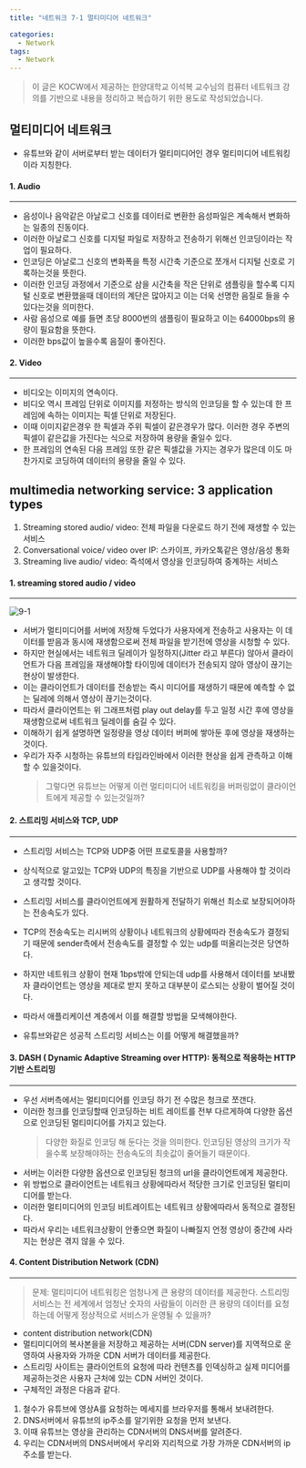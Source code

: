 ```yaml
---
title: "네트워크 7-1 멀티미디어 네트워크"

categories:
  - Network
tags:
  - Network
---
```


> 이 글은 KOCW에서 제공하는 한양대학교 이석복 교수님의 컴퓨터 네트워크 강의를 기반으로 내용을 정리하고 복습하기 위한 용도로 작성되었습니다.

## 멀티미디어 네트워크

- 유튜브와 같이 서버로부터 받는 데이터가 멀티미디어인 경우 멀티미디어 네트워킹이라 지칭한다.

#### 1. Audio

---

- 음성이나 음악같은 아날로그 신호를 데이터로 변환한 음성파일은 계속해서 변화하는 일종의 진동이다.
- 이러한 아날로그 신호를 디지털 파일로 저장하고 전송하기 위해선
  인코딩이라는 작업이 필요하다.
- 인코딩은 아날로그 신호의 변화폭을 특정 시간축 기준으로 쪼개서 디지털 신호로 기록하는것을 뜻한다.
- 이러한 인코딩 과정에서 기준으로 삼을 시간축을 작은 단위로 샘플링을 할수록 디지털 신호로 변환했을때 데이터의 계단은 많아지고 이는 더욱 선명한 음질로 들을 수 있다는것을 의미한다.
- 사람 음성으로 예를 들면 초당 8000번의 샘플링이 필요하고 이는 64000bps의 용량이 필요함을 뜻한다.
- 이러한 bps값이 높을수록 음질이 좋아진다.

#### 2. Video

---

- 비디오는 이미지의 연속이다.
- 비디오 역시 프레임 단위로 이미지를 저정하는 방식의 인코딩을 할 수 있는데 한 프레임에 속하는 이미지는 픽셀 단위로 저장된다.
- 이때 이미지같은경우 한 픽셀과 주위 픽셀이 같은경우가 많다. 이러한 경우 주변의 픽셀이 같은값을 가진다는 식으로 저장하여 용량을 줄일수 있다.
- 한 프레임의 연속된 다음 프레임 또한 같은 픽셀값을 가지는 경우가 많은데 이도 마찬가지로 코딩하여 데이터의 용량을 줄일 수 있다.

## multimedia networking service: 3 application types

1. Streaming stored audio/ video: 전체 파일을 다운로드 하기 전에 재생할 수 있는 서비스
2. Conversational voice/ video over IP: 스카이프, 카카오톡같은 영상/음성 통화
3. Streaming live audio/ video: 즉석에서 영상을 인코딩하여 중계하는 서비스

#### 1. streaming stored audio / video

---

![9-1](https://github.com/mjh851819/mjh851819.github.io/assets/70308520/08462c42-13ce-487d-9a83-8b21f65659d8)

- 서버가 멀티미디어를 서버에 저장해 두었다가 사용자에게 전송하고 사용자는 이 데이터를 받음과 동시에 재생함으로써 전체 파일을 받기전에 영상을 시청할 수 있다.
- 하지만 현실에서는 네트워크 딜레이가 일정하지(Jitter 라고 부른다) 않아서 클라이언트가 다음 프레임을 재생해야할 타이밍에 데이터가 전송되지 않아 영상이 끊기는 현상이 발생한다.
- 이는 클라이언트가 데이터를 전송받는 즉시 미디어를 재생하기 때문에 예측할 수 없는 딜레에 의해서 영상이 끊기는것이다.
- 따라서 클라이언트는 위 그래프처럼 play out delay를 두고 일정 시간 후에 영상을 재생함으로써 네트워크 딜레이를 숨길 수 있다.
- 이해하기 쉽게 설명하면 일정량을 영상 데이터 버퍼에 쌓아둔 후에 영상을 재생하는것이다.
- 우리가 자주 시청하는 유튜브의 타임라인바에서 이러한 현상을 쉽게 관측하고 이해할 수 있을것이다.
  > 그렇다면 유튜브는 어떻게 이런 멀티미디어 네트워킹을 버퍼링없이 클라이언트에게 제공할 수 있는것일까?

#### 2. 스트리밍 서비스와 TCP, UDP

---

- 스트리밍 서비스는 TCP와 UDP중 어떤 프로토콜을 사용할까?
- 상식적으로 알고있는 TCP와 UDP의 특징을 기반으로 UDP를 사용해야 할 것이라고 생각할 것이다.
- 스트리밍 서비스를 클라이언트에게 원활하게 전달하기 위해선 최소로 보장되어야하는 전송속도가 있다.
- TCP의 전송속도는 리시버의 상황이나 네트워크의 상황에따라 전송속도가 결정되기 때문에 sender측에서 전송속도를 결정할 수 있는 udp를 떠올리는것은 당연하다.
- 하지만 네트워크 상황이 현재 1bps밖에 안되는데 udp를 사용해서 데이터를 보내봤자 클라이언트는 영상을 제대로 받지 못하고 대부분이 로스되는 상황이 벌어질 것이다.

- 따라서 애플리케이션 계층에서 이를 해결할 방법을 모색해야한다.
- 유튜브와같은 성공적 스트리밍 서비스는 이를 어떻게 해결했을까?

#### 3. DASH ( Dynamic Adaptive Streaming over HTTP): 동적으로 적응하는 HTTP기반 스트리밍

---

- 우선 서버측에서는 멀티미디어를 인코딩 하기 전 수많은 청크로 쪼갠다.
- 이러한 청크를 인코딩할때 인코딩하는 비트 레이트를 전부 다르게하여 다양한 옵션으로 인코딩된 멀티미디어를 가지고 있는다.
  > 다양한 화질로 인코딩 해 둔다는 것을 의미한다. 인코딩된 영상의 크기가 작을수록 보장해야하는 전송속도의 최솟값이 줄어들기 때문이다.
- 서버는 이러한 다양한 옵션으로 인코딩된 청크의 url을 클라이언트에게 제공한다.
- 위 방법으로 클라이언트는 네트워크 상황에따라서 적당한 크기로 인코딩된 멀티미디어를 받는다.
- 이러한 멀티미디어의 인코딩 비트레이트는 네트워크 상황에따라서 동적으로 결정된다.
- 따라서 우리는 네트워크상황이 안좋으면 화질이 나빠질지 언정 영상이 중간에 사라지는 현상은 겪지 않을 수 있다.

#### 4. Content Distribution Network (CDN)

---

> 문제: 멀티미디어 네트워킹은 엄청나게 큰 용량의 데이터를 제공한다. 스트리밍 서비스는 전 세계에서 엄청난 숫자의 사람들이 이러한 큰 용량의 데이터를 요청하는데 어떻게 정상적으로 서비스가 운영될 수 있을까?

- content distribution network(CDN)
- 멀티미디어의 복사본을을 저장하고 제공하는 서버(CDN server)를 지역적으로 운영하여 사용자와 가까운 CDN 서버가 데이터를 제공한다.
- 스트리밍 사이트는 클라이언트의 요청에 따라 컨텐츠를 인덱싱하고 실제 미디어를 제공하는것은 사용자 근처에 있는 CDN 서버인 것이다.
- 구체적인 과정은 다음과 같다.

1. 철수가 유튜브에 영상A를 요청하는 메세지를 브라우저를 통해서 보내려한다.
2. DNS서버에서 유튜브의 ip주소를 알기위한 요청을 먼저 보낸다.
3. 이때 유튜브는 영상을 관리하는 CDN서버의 DNS서버를 알려준다.
4. 우리는 CDN서버의 DNS서버에서 우리와 지리적으로 가장 가까운 CDN서버의 ip주소를 받는다.
